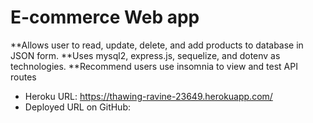# E-commerce Web app

**Allows user to read, update, delete, and add products to database in JSON form. 
**Uses mysql2, express.js, sequelize, and dotenv as technologies.
**Recommend users use insomnia to view and test API routes
















* Heroku URL: https://thawing-ravine-23649.herokuapp.com/
* Deployed URL on GitHub: 

